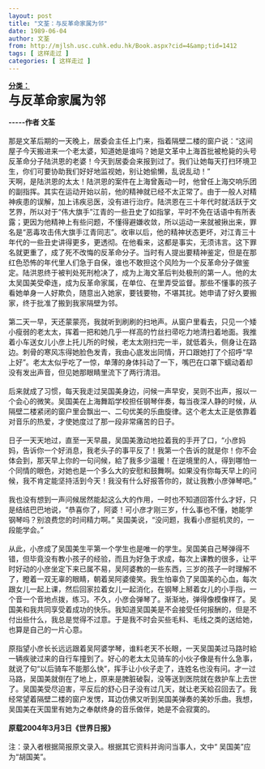 ```yaml
---
layout: post
title: "文荃：与反革命家属为邻"
date: 1989-06-04
author: 文荃
from: http://mjlsh.usc.cuhk.edu.hk/Book.aspx?cid=4&amp;tid=1412
tags: [ 这样走过 ]
categories: [ 这样走过 ]
---
```


<div style="margin: 15px 10px 10px 0px;">
<div>
<span id="ctl00_ContentPlaceHolder1_chapter1_SubjectLabel" style="font-weight:bold;text-decoration:underline;">
   分类：
  </span>
</div>
<div>
<b>
<font size="5">
    与反革命家属为邻
   </font>
</b>
</div>
<div>
<b>
<br/>
</b>
</div>
<div>
<b>
   -----作者 文荃
  </b>
</div>
<div>
<br/>
</div>
<div>
  那是文革后期的一天晚上，居委会主任上门来，指着隔壁二楼的窗户说：“这间屋子今天搬进来一个老太婆，知道她是谁吗？她是文革中上海首批被枪毙的头号反革命分子陆洪恩的老婆！今天到居委会来报到过了。我们让她每天打扫环境卫生，你们可要协助我们好好地监视她，别让她偷懒，乱说乱动！”
 </div>
<div>
  天啊，是陆洪恩的太太！陆洪恩的案件在上海曾轰动一时，他曾任上海交响乐团的副指挥。其实在运动开始以前，他的精神就已经不太正常了。由于一般人对精神疾患的误解，加上讳疾忌医，没有进行治疗。陆洪恩在三十年代时就活跃于文艺界，所以对于“伟大旗手”江青的一些丑史了如指掌，平时不免在话语中有所表露；更因为他精神上有些问题，不懂得避嫌收敛，所以运动一来就被揪出来，罪名是“恶毒攻击伟大旗手江青同志”。收审以后，他的精神状态更坏，对江青三十年代的一些丑史讲得更多，更透彻。在他看来，这都是事实，无须讳言。这下罪名就更重了，成了死不改悔的反革命分子。当时有人提出要精神鉴定，但是在那红色恐怖的年代里人们急于自保，谁也不敢担这个风险为一个反革命分子做鉴定。陆洪恩终于被判处死刑枪决了，成为上海文革后判处极刑的第一人。他的太太吴国美受牵连，成为反革命家属，在单位、在里弄受监督。那些不懂事的孩子看她单身一人好欺负，随意出入她家，要钱要物，不堪其扰。她申请了好久要搬家，终于批准了搬到我家隔壁为邻。
 </div>
<div>
<br/>
</div>
<div>
  第二天一早，天还蒙蒙亮，我就听到刷刷的扫地声。从窗户里看去，只见一个矮小瘦弱的老太太，挥着一把和她几乎一样高的竹丝扫帚吃力地清扫着地面。我推着小车送女儿小彦上托儿所的时候，老太太刚扫完一半，就低着头，侧身让在路边。刺骨的寒风冻得她脸色发青，我由心底发出同情，开口跟她打了个招呼“早上好”。老太太似乎吃了一惊，单薄的身体抖动了一下，嘴巴在口罩下蠕动着却没有发出声音，但见她那眼睛里流下了两行清泪。
 </div>
<div>
<br/>
</div>
<div>
  后来就成了习惯，每天我走过吴国美身边，问候一声早安，吴则不出声，报以一个会心的微笑。吴国美在上海舞蹈学校担任钢琴伴奏，每当夜深人静的时候，从隔壁二楼紧闭的窗户里会飘出一、二句优美的乐曲旋律。这个老太太正是依靠着对音乐的热爱，才使她度过了那一段非常痛苦的日子。
 </div>
<div>
<br/>
</div>
<div>
  日子一天天地过，直至一天早晨，吴国美激动地拉着我的手开了口，“小彦妈妈，告诉你一个好消息，我老头子的事平反了！我第一个告诉的就是你！你不会体会到，那天早上你的一句问候，給了我多少温暖！在逆境里的人，得到哪怕一个同情的眼色，对她也是一个多么大的安慰和鼓舞啊。如果没有你每天早上的问候，我不肯定能坚持活到今天！我没有什么好报答你的，就让我教小彦弹琴吧。”
 </div>
<div>
<br/>
</div>
<div>
  我也没有想到一声问候居然能起这么大的作用，一时也不知道回答什么才好，只是结结巴巴地说，“恭喜你了，阿婆！可小彦才刚三岁，什么事也不懂，她能学钢琴吗？别浪费您的时间精力啊。” 吴国美说，“没问题，我看小彦挺机灵的，一段能学会。”
 </div>
<div>
<br/>
</div>
<div>
  从此，小彦成了吴国美生平第一个学生也是唯一的学生。吴国美自己琴弹得不错，但毕竟没有教小孩子的经验，而且为好急于求成，每次上课教的很多，让平时好动的小彦坐定下来已属不易，吴阿婆教的一些东西，三岁的孩子一时理解不了，瞪着一双无辜的眼睛，朝着吴阿婆傻笑。我生怕辜负了吴国美的心血，每次跟女儿一起上课，然后回家拉着女儿一起消化，在钢琴上掰着女儿的小手指，一个音一个音地点拨，练习。不久，小彦会弹琴了。渐渐地，弹得像模像样了。吴国美和我共同享受着成功的快乐。我知道吴国美是不会接受任何报酬的，但是不付出些什么，我总是觉得不过意。于是我不时会买些毛料、毛线之类的送给她，也算是自己的一片心意。
 </div>
<div>
<br/>
</div>
<div>
  原指望小彦长长远远跟着吴阿婆学琴，谁料老天不长眼，一天吴国美过马路时給一辆疾驶过来的自行车撞到了。好心的老太太见骑车的小伙子像是有什么急事，就说了句“以后骑车不能那么快”，挥手让小伙子走了，连姓名也没有问。才一过马路，吴国美就倒在了地上，原来是脾脏破裂，没等送到医院就在救护车上去世了。吴国美受尽迫害，平反后的舒心日子没有过几天，就让老天給召回去了。我经常望着隔壁二楼的窗户发愣，耳边仿佛又听到吴国美弹奏的美妙乐曲。我想，吴国美在天国里有她为之奉献终身的音乐做伴，她是不会寂寞的。
 </div>
<div>
<br/>
</div>
<div>
<b>
   原载2004年3月3日《世界日报》
  </b>
</div>
<div>
<b>
<br/>
</b>
</div>
<div>
  注：录入者根据简报原文录入。根据其它资料并询问当事人，文中“
  <wbr/>
  吴国美”应为“胡国美”。
 </div>
</div>
